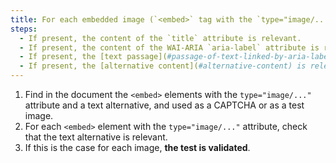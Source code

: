 ```yaml
---
title: For each embedded image (`<embed>` tag with the `type="image/..."` attribute) used as a [CAPTCHA](#captcha) or as a [test image](#test-image), having a [text alternative](#text-alternative-image) or an [alternative content](#alternative-content), is this alternative relevant?
steps:
  - If present, the content of the `title` attribute is relevant.
  - If present, the content of the WAI-ARIA `aria-label` attribute is relevant.
  - If present, the [text passage](#passage-of-text-linked-by-aria-labelledby-or-aria-describedby) associated via the `aria-labelledby` WAI-ARIA attribute is relevant.
  - If present, the [alternative content](#alternative-content) is relevant.
---
```


1. Find in the document the `<embed>` elements with the `type="image/..."` attribute and a text alternative, and used as a CAPTCHA or as a test image.
2. For each `<embed>` element with the `type="image/..."` attribute, check that the text alternative is relevant.
3. If this is the case for each image, **the test is validated**.
